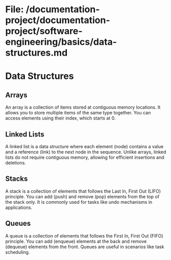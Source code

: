 # File: /documentation-project/documentation-project/software-engineering/basics/data-structures.md

# Data Structures

## Arrays
An array is a collection of items stored at contiguous memory locations. It allows you to store multiple items of the same type together. You can access elements using their index, which starts at 0.

## Linked Lists
A linked list is a data structure where each element (node) contains a value and a reference (link) to the next node in the sequence. Unlike arrays, linked lists do not require contiguous memory, allowing for efficient insertions and deletions.

## Stacks
A stack is a collection of elements that follows the Last In, First Out (LIFO) principle. You can add (push) and remove (pop) elements from the top of the stack only. It is commonly used for tasks like undo mechanisms in applications.

## Queues
A queue is a collection of elements that follows the First In, First Out (FIFO) principle. You can add (enqueue) elements at the back and remove (dequeue) elements from the front. Queues are useful in scenarios like task scheduling.